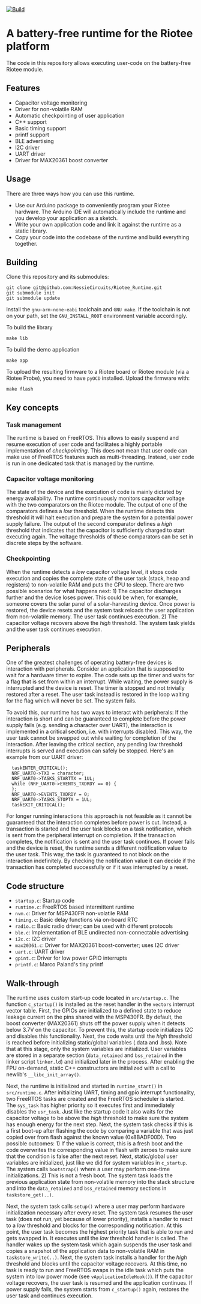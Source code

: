 [![Build](https://github.com/NessieCircuits/Riotee_Runtime/actions/workflows/make.yml/badge.svg)](https://github.com/NessieCircuits/Riotee_Runtime/actions/workflows/make.yml)

# A battery-free runtime for the Riotee platform

The code in this repository allows executing user-code on the battery-free Riotee module. 

## Features

 - Capacitor voltage monitoring
 - Driver for non-volatile RAM
 - Automatic checkpointing of user application
 - C++ support
 - Basic timing support
 - printf support
 - BLE advertising
 - I2C driver
 - UART driver
 - Driver for MAX20361 boost converter

## Usage

There are three ways how you can use this runtime. 

- Use our Arduino package to conveniently program your Riotee hardware. The Arduino IDE will automatically include the runtime and you develop your application as a sketch.
- Write your own application code and link it against the runtime as a static library.
- Copy your code into the codebase of the runtime and build everything together.

## Building

Clone this repository and its submodules:

```
git clone git@github.com:NessieCircuits/Riotee_Runtime.git
git submodule init
git submodule update
```

Install the `gnu-arm-none-eabi` toolchain and `GNU make`. If the toolchain is not on your path, set the `GNU_INSTALL_ROOT` environment variable accordingly.

To build the library
```
make lib
```

To build the demo application

```
make app
```

To upload the resulting firmware to a Riotee board or Riotee module (via a Riotee Probe), you need to have `pyOCD` installed. Upload the firmware with:

```
make flash
```

## Key concepts

### Task management

The runtime is based on FreeRTOS. This allows to easily suspend and resume execution of user code and facilitates a highly portable implementation of *checkpointing*. This does not mean that user code can make use of FreeRTOS features such as multi-threading. Instead, user code is run in one dedicated task that is managed by the runtime.

### Capacitor voltage monitoring

The state of the device and the execution of code is mainly dictated by energy availability. The runtime continuously monitors capacitor voltage with the two comparators on the Riotee module. The output of one of the comparators defines a *low* threshold. When the runtime detects this threshold it will halt execution and prepare the system for a potential power supply failure. The output of the second comparator defines a *high* threshold that indicates that the capacitor is sufficiently charged to start executing again. The voltage thresholds of these comparators can be set in discrete steps by the software.

### Checkpointing

When the runtime detects a *low* capacitor voltage level, it stops code execution and copies the complete state of the user task (stack, heap and registers) to non-volatile RAM and puts the CPU to sleep. There are two possible scenarios for what happens next: 1) The capacitor discharges further and the device loses power. This could be when, for example, someone covers the solar panel of a solar-harvesting device. Once power is restored, the device resets and the system task reloads the user application from non-volatile memory. The user task continues execution. 2) The capacitor voltage recovers above the *high* threshold. The system task yields and the user task continues execution.

## Peripherals

One of the greatest challenges of operating battery-free devices is interaction with peripherals. Consider an application that is supposed to wait for a hardware timer to expire. The code sets up the timer and waits for a flag that is set from within an interrupt. While waiting, the power supply is interrupted and the device is reset. The timer is stopped and not trivially restored after a reset. The user task instead is restored in the loop waiting for the flag which will never be set. The system fails.

To avoid this, our runtime has two ways to interact with peripherals: If the interaction is short and can be guaranteed to complete before the power supply fails (e.g. sending a character over UART), the interaction is implemented in a critical section, i.e. with interrupts disabled. This way, the user task cannot be swapped out while waiting for completion of the interaction. After leaving the critical section, any pending *low* threshold interrupts is served and execution can safely be stopped. Here's an example from our UART driver:

```
  taskENTER_CRITICAL();
  NRF_UART0->TXD = character;
  NRF_UART0->TASKS_STARTTX = 1UL;
  while (NRF_UART0->EVENTS_TXDRDY == 0) {
  };
  NRF_UART0->EVENTS_TXDRDY = 0;
  NRF_UART0->TASKS_STOPTX = 1UL;
  taskEXIT_CRITICAL();
  ```

For longer running interactions this approach is not feasible as it cannot be guaranteed that the interaction completes before power is cut. Instead, a transaction is started and the user task blocks on a task notification, which is sent from the peripheral interrupt on completion. If the transaction completes, the notification is sent and the user task continues. If power fails and the device is reset, the runtime sends a different notification value to the user task. This way, the task is guaranteed to not block on the interaction indefinitely. By checking the notification value it can decide if the transaction has completed successfully or if it was interrupted by a reset.

## Code structure

 - `startup.c`: Startup code
 - `runtime.c`: FreeRTOS based intermittent runtime
 - `nvm.c`: Driver for MSP430FR non-volatile RAM
 - `timing.c`: Basic delay functions via on-board RTC
 - `radio.c`: Basic radio driver; can be used with different protocols
 - `ble.c`: Implementation of BLE undirected non-connectable advertising
 - `i2c.c`: I2C driver
 - `max20361.c`: Driver for MAX20361 boost-converter; uses I2C driver
 - `uart.c`: UART driver
 - `gpint.c`: Driver for low power GPIO interrupts
 - `printf.c`: Marco Paland's tiny printf

## Walk-through

The runtime uses custom start-up code located in `src/startup.c`. The function `c_startup()` is installed as the reset handler in the `vectors` interrupt vector table. First, the GPIOs are initialized to a defined state to reduce leakage current on the pins shared with the MSP430FR. By default, the boost converter (MAX20361) shuts off the power supply when it detects below 3.7V on the capacitor. To prevent this, the startup code initializes I2C and disables this functionality. Next, the code waits until the *high* threshold is reached before initializing static/global variables (.data and .bss). Note that at this stage, only the system variables are initialized. User variables are stored in a separate section (`data_retained` and `bss_retained` in the linker script `linker.ld`) and initialized later in the process. After enabling the FPU on-demand, static C++ constructors are initialized with a call to newlib's `__libc_init_array()`.

Next, the runtime is initialized and started in `runtime_start()` in `src/runtime.c`. After initializing UART, timing and gpio interrupt functionality, two FreeRTOS tasks are created and the FreeRTOS scheduler is started. The `sys_task` has higher priority so it executes first and immediately disables the `usr_task`. Just like the startup code it also waits for the capacitor voltage to be above the *high* threshold to make sure the system has enough energy for the next step. Next, the system task checks if this is a first boot-up after flashing the code by comparing a variable that was just copied over from flash against the known value (0x8BADF00D). Two possible outcomes: 1) If the value is correct, this is a fresh boot and the code overwrites the corresponding value in flash with zeroes to make sure that the condition is false after the next reset. Next, static/global user variables are initialized, just like we did for system variables in `c_startup`. The system calls `bootstrap()` where a user may perform one-time initializations. 2) This is not a fresh boot. The system task loads the previous application state from non-volatile memory into the stack structure and into the `data_retained` and `bss_retained` memory sections in `taskstore_get(..)`.

Next, the system task calls `setup()` where a user may perform hardware initialization necessary after every reset. The system task resumes the user task (does not run, yet because of lower priority), installs a handler to react to a *low* threshold and blocks for the corresponding notification. At this point, the user task becomes the highest priority task that is able to run and gets swapped in. It executes until the *low* threshold handler is called. The handler wakes up the system task which again suspends the user task and copies a snapshot of the application data to non-volatile RAM in `taskstore_write(..)`. Next, the system task installs a handler for the *high* threshold and blocks until the capacitor voltage recovers. At this time, no task is ready to run and FreeRTOS swaps in the idle task which puts the system into low power mode (see `vApplicationIdleHook()`). If the capacitor voltage recovers, the user task is resumed and the application continues. If power supply fails, the system starts from `c_startup()` again, restores the user task and continues execution.